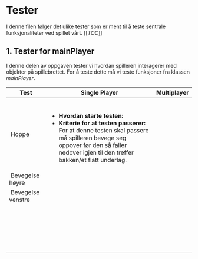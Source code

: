 # Tester
I denne filen følger det ulike tester som er ment til å teste sentrale funksjonaliteter ved spillet vårt. 
[[_TOC_]]

## 1. Tester for mainPlayer
I denne delen av oppgaven tester vi hvordan spilleren interagerer med objekter på spillebrettet. For å teste dette må vi teste funksjoner fra klassen *mainPlayer*.  

| Test  | Single Player | Multiplayer |
|---|---|---|
| Hoppe | <ul><li>**Hvordan starte testen:** </li><li>**Kriterie for at testen passerer:** For at denne testen skal passere må spilleren bevege seg oppover før den så faller nedover igjen til den treffer bakken/et flatt underlag. </li></ul> |  |
| Bevegelse høyre |  |  |
| Bevegelse venstre |  |  |
|  |  |  |
|  |  |  |
|  |  |  |
|  |  |  |
|  |  |  |

